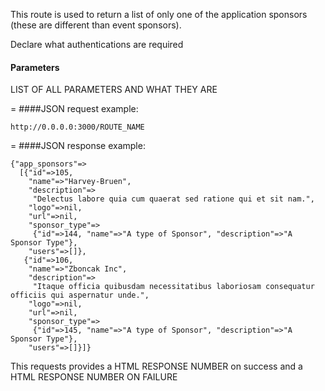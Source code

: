 This route is used to return a list of only one of the application sponsors (these are different than event sponsors).

Declare what authentications are required

#### Parameters

LIST OF ALL PARAMETERS AND WHAT THEY ARE

=
####JSON request example:
```
http://0.0.0.0:3000/ROUTE_NAME
```
=
####JSON response example:

```
{"app_sponsors"=>
  [{"id"=>105,
    "name"=>"Harvey-Bruen",
    "description"=>
     "Delectus labore quia cum quaerat sed ratione qui et sit nam.",
    "logo"=>nil,
    "url"=>nil,
    "sponsor_type"=>
     {"id"=>144, "name"=>"A type of Sponsor", "description"=>"A Sponsor Type"},
    "users"=>[]},
   {"id"=>106,
    "name"=>"Zboncak Inc",
    "description"=>
     "Itaque officia quibusdam necessitatibus laboriosam consequatur officiis qui aspernatur unde.",
    "logo"=>nil,
    "url"=>nil,
    "sponsor_type"=>
     {"id"=>145, "name"=>"A type of Sponsor", "description"=>"A Sponsor Type"},
    "users"=>[]}]}
```

This requests provides a HTML RESPONSE NUMBER on success and a HTML RESPONSE NUMBER ON FAILURE